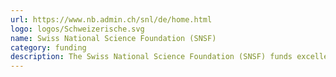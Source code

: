 ```yaml
---
url: https://www.nb.admin.ch/snl/de/home.html
logo: logos/Schweizerische.svg
name: Swiss National Science Foundation (SNSF)
category: funding
description: The Swiss National Science Foundation (SNSF) funds excellent research at universities and other institutions – from chemistry to medicine to sociology
---
```

